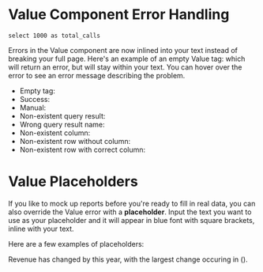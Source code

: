 # Value Component Error Handling

```summary
select 1000 as total_calls
```

Errors in the Value component are now inlined into your text instead of breaking your full page. Here's an example of an empty Value tag: <Value/> which will return an error, but will stay within your text. You can hover over the error to see an error message describing the problem.

* Empty tag: <Value/>
* Success: <Value data={data.summary}/> 
* Manual: <Value value=10000/>
* Non-existent query result: <Value data=abc/> 
* Wrong query result name: <Value data={data.abc}/>
* Non-existent column: <Value data={data.summary} column=abc/>
* Non-existent row without column: <Value data={data.summary} row=20/>
* Non-existent row with correct column: <Value data={data.summary} column=total_calls row=20/>

# Value Placeholders
If you like to mock up reports before you're ready to fill in real data, you can also override the Value error with a **placeholder**. Input the text you want to use as your placeholder and it will appear in blue font with square brackets, inline with your text.

Here are a few examples of placeholders: 

<Value placeholder="Report Date"/>    

Revenue has changed by <Value placeholder="YTD sales growth"/> this year, with the largest change occuring in <Value placeholder="top country name"/> (<Value placeholder="top country YTD growth"/>).


